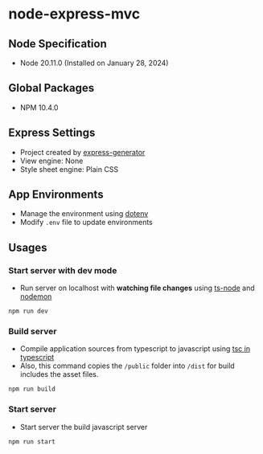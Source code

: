 # node-express-mvc

## Node Specification
- Node 20.11.0 (Installed on January 28, 2024)

## Global Packages
- NPM 10.4.0

## Express Settings
- Project created by [express-generator](https://www.npmjs.com/package/express-generator)
- View engine: None
- Style sheet engine: Plain CSS

## App Environments
- Manage the environment using [dotenv](https://www.npmjs.com/package/dotenv)
- Modify `.env` file to update environments

## Usages

### Start server with dev mode
- Run server on localhost with **watching file changes** using [ts-node](https://www.npmjs.com/package/ts-node) and [nodemon](https://www.npmjs.com/package/nodemon)

```
npm run dev
```

### Build server
- Compile application sources from typescript to javascript using [tsc in typescript](https://www.npmjs.com/package/typescript)
- Also, this command copies the `/public` folder into `/dist` for build includes the asset files. 

```
npm run build
```

### Start server
- Start server the build javascript server

```
npm run start
```
